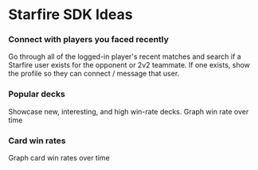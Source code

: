 # Starfire SDK Ideas

### Connect with players you faced recently
Go through all of the logged-in player's recent matches and search if a
Starfire user exists for the opponent or 2v2 teammate. If one exists, show the profile so they can connect / message that user.

### Popular decks
Showcase new, interesting, and high win-rate decks. Graph win rate over time

### Card win rates
Graph card win rates over time

